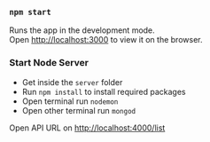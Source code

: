 ### `npm start`

Runs the app in the development mode.<br>
Open [http://localhost:3000](http://localhost:3000) to view it on the browser.


### Start Node Server

- Get inside the `server` folder
- Run `npm install` to install required packages 
- Open terminal run `nodemon`
- Open other terminal run `mongod`

Open API URL on [http://localhost:4000/list](http://localhost:4000/list)
